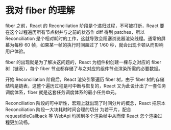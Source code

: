 # 我对 fiber 的理解

fiber 之前，React 的 Reconciliation 阶段是个递归过程，不可被打断，React 要在这个过程遍历所有节点树并与之前的状态作 diff 得到 patches，所以 Reconciliation 是个相对耗时的工作，这就导致会阻塞浏览器渲染线程。通常的屏幕为每秒 60 帧，如果某一帧的执行时间超过了 1/60 秒，就会出现卡顿从而影响用户体验。

fiber 的出现就是为了解决这问题的，React 为组件树创建一棵与之对应的 fiber 树（链表），每个 fiber 节点都存储了与之对应的组件节点渲染所需的必要数据。

开始 Reconciliation 阶段后，React 渲染引擎遍历 fiber 树，由于 fiber 树的存储结构是链表，这整个遍历过程是可中断与恢复的，React 又为此设计出了一套任务调度体系，fiber 就是这套任务调度体系的最小任务单元。

Reconciliation 阶段的可中断性，宏观上就出现了时间分片的概念，React 把原本 Reconciliation 阶段一大块耗时时间合理的切分 为若干片，配合 requestIdleCallback 等 WebApi 均摊到多个渲染帧中从而使 React 怎个渲染过程更加流畅。
